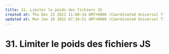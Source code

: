```yaml
---
title: 31. Limiter le poids des fichiers JS
created at: Thu Dec 23 2021 11:08:14 GMT+0000 (Coordinated Universal Time)
updated at: Mon Jan 10 2022 07:34:51 GMT+0000 (Coordinated Universal Time)
---
```


# 31. Limiter le poids des fichiers JS
